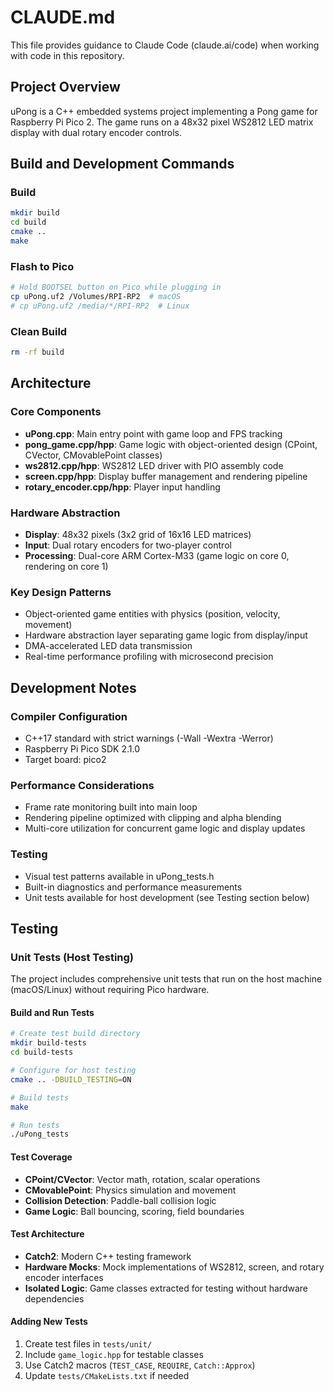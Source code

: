 # CLAUDE.md

This file provides guidance to Claude Code (claude.ai/code) when working with code in this repository.

## Project Overview

uPong is a C++ embedded systems project implementing a Pong game for Raspberry Pi Pico 2. The game runs on a 48x32 pixel WS2812 LED matrix display with dual rotary encoder controls.

## Build and Development Commands

### Build

```bash
mkdir build
cd build
cmake ..
make
```

### Flash to Pico

```bash
# Hold BOOTSEL button on Pico while plugging in
cp uPong.uf2 /Volumes/RPI-RP2  # macOS
# cp uPong.uf2 /media/*/RPI-RP2  # Linux
```

### Clean Build

```bash
rm -rf build
```

## Architecture

### Core Components

- **uPong.cpp**: Main entry point with game loop and FPS tracking
- **pong_game.cpp/hpp**: Game logic with object-oriented design (CPoint, CVector, CMovablePoint classes)
- **ws2812.cpp/hpp**: WS2812 LED driver with PIO assembly code
- **screen.cpp/hpp**: Display buffer management and rendering pipeline
- **rotary_encoder.cpp/hpp**: Player input handling

### Hardware Abstraction

- **Display**: 48x32 pixels (3x2 grid of 16x16 LED matrices)
- **Input**: Dual rotary encoders for two-player control
- **Processing**: Dual-core ARM Cortex-M33 (game logic on core 0, rendering on core 1)

### Key Design Patterns

- Object-oriented game entities with physics (position, velocity, movement)
- Hardware abstraction layer separating game logic from display/input
- DMA-accelerated LED data transmission
- Real-time performance profiling with microsecond precision

## Development Notes

### Compiler Configuration

- C++17 standard with strict warnings (-Wall -Wextra -Werror)
- Raspberry Pi Pico SDK 2.1.0
- Target board: pico2

### Performance Considerations

- Frame rate monitoring built into main loop
- Rendering pipeline optimized with clipping and alpha blending
- Multi-core utilization for concurrent game logic and display updates

### Testing

- Visual test patterns available in uPong_tests.h
- Built-in diagnostics and performance measurements
- Unit tests available for host development (see Testing section below)

## Testing

### Unit Tests (Host Testing)

The project includes comprehensive unit tests that run on the host machine (macOS/Linux) without requiring Pico hardware.

#### Build and Run Tests

```bash
# Create test build directory
mkdir build-tests
cd build-tests

# Configure for host testing
cmake .. -DBUILD_TESTING=ON

# Build tests
make

# Run tests
./uPong_tests
```

#### Test Coverage

- **CPoint/CVector**: Vector math, rotation, scalar operations
- **CMovablePoint**: Physics simulation and movement
- **Collision Detection**: Paddle-ball collision logic
- **Game Logic**: Ball bouncing, scoring, field boundaries

#### Test Architecture

- **Catch2**: Modern C++ testing framework
- **Hardware Mocks**: Mock implementations of WS2812, screen, and rotary encoder interfaces
- **Isolated Logic**: Game classes extracted for testing without hardware dependencies

#### Adding New Tests

1. Create test files in `tests/unit/`
2. Include `game_logic.hpp` for testable classes
3. Use Catch2 macros (`TEST_CASE`, `REQUIRE`, `Catch::Approx`)
4. Update `tests/CMakeLists.txt` if needed
